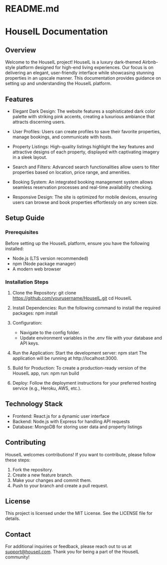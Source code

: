 # README.md

# HouseIL Documentation

## Overview

Welcome to the HouseIL project! HouseIL is a luxury dark-themed Airbnb-style platform designed for high-end living experiences. Our focus is on delivering an elegant, user-friendly interface while showcasing stunning properties in an upscale manner. This documentation provides guidance on setting up and understanding the HouseIL platform.

## Features

- Elegant Dark Design: The website features a sophisticated dark color palette with striking pink accents, creating a luxurious ambiance that attracts discerning users.
  
- User Profiles: Users can create profiles to save their favorite properties, manage bookings, and communicate with hosts.
  
- Property Listings: High-quality listings highlight the key features and attractive designs of each property, displayed with captivating imagery in a sleek layout.
  
- Search and Filters: Advanced search functionalities allow users to filter properties based on location, price range, and amenities.
  
- Booking System: An integrated booking management system allows seamless reservation processes and real-time availability checking.

- Responsive Design: The site is optimized for mobile devices, ensuring users can browse and book properties effortlessly on any screen size.

## Setup Guide

### Prerequisites

Before setting up the HouseIL platform, ensure you have the following installed:

- Node.js (LTS version recommended)
- npm (Node package manager)
- A modern web browser

### Installation Steps

1. Clone the Repository:
      git clone https://github.com/yourusername/HouseIL.git
   cd HouseIL
   
2. Install Dependencies:
   Run the following command to install the required packages:
      npm install
   
3. Configuration:
   - Navigate to the config folder.
   - Update environment variables in the .env file with your database and API keys.

4. Run the Application:
   Start the development server:
      npm start
      The application will be running at http://localhost:3000.

5. Build for Production:
   To create a production-ready version of the HouseIL app, run:
      npm run build
   
6. Deploy:
   Follow the deployment instructions for your preferred hosting service (e.g., Heroku, AWS, etc.).

## Technology Stack

- Frontend: React.js for a dynamic user interface
- Backend: Node.js with Express for handling API requests
- Database: MongoDB for storing user data and property listings

## Contributing

HouseIL welcomes contributions! If you want to contribute, please follow these steps:

1. Fork the repository.
2. Create a new feature branch.
3. Make your changes and commit them.
4. Push to your branch and create a pull request.

## License

This project is licensed under the MIT License. See the LICENSE file for details.

## Contact

For additional inquiries or feedback, please reach out to us at support@houseil.com. Thank you for being a part of the HouseIL community!